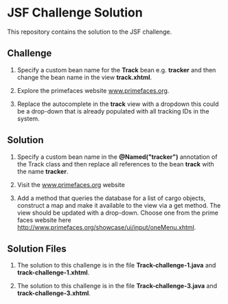 # JSF Challenge Solution

This repository contains the solution to the JSF challenge.

## Challenge

1. Specify a custom bean name for the **Track** bean e.g. **tracker** and then change the bean name in the view **track.xhtml**.

2. Explore the primefaces website www.primefaces.org.

3. Replace the autocomplete in the **track** view with a dropdown this could be a drop-down that is already populated with all tracking IDs in the system.


## Solution

1. Specify a custom bean name in the **@Named("tracker")** annotation of the Track class and then replace all references to the bean **track** with the name **tracker**.

2. Visit the www.primefaces.org website

3. Add a method that queries the database for a list of cargo objects, construct a map and make it available to the view via a get method. The view should be updated with a drop-down. Choose one from the prime faces website here http://www.primefaces.org/showcase/ui/input/oneMenu.xhtml.


## Solution Files

1. The solution to this challenge is in the file **Track-challenge-1.java** and **track-challenge-1.xhtml**.

3. The solution to this challenge is in the file **Track-challenge-3.java** and **track-challenge-3.xhtml**.

